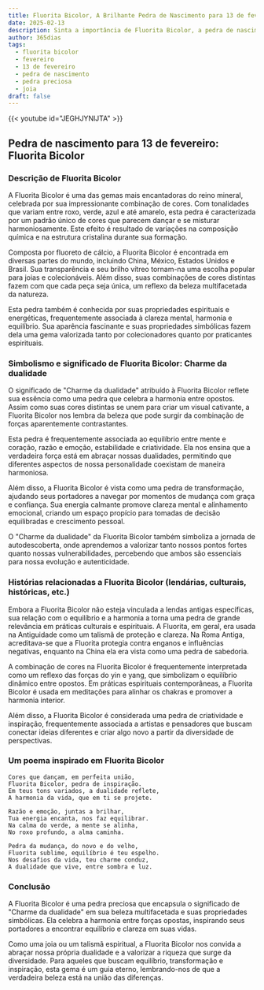 ```yaml
---
title: Fluorita Bicolor, A Brilhante Pedra de Nascimento para 13 de fevereiro
date: 2025-02-13
description: Sinta a importância de Fluorita Bicolor, a pedra de nascimento de 13 de fevereiro que simboliza Charme da dualidade. Deixe que sua beleza e significado iluminem seu dia.
author: 365dias
tags:
  - fluorita bicolor
  - fevereiro
  - 13 de fevereiro
  - pedra de nascimento
  - pedra preciosa
  - joia
draft: false
---
```


{{< youtube id="JEGHJYNlJTA" >}}


## Pedra de nascimento para 13 de fevereiro: Fluorita Bicolor

### Descrição de Fluorita Bicolor

A Fluorita Bicolor é uma das gemas mais encantadoras do reino mineral, celebrada por sua impressionante combinação de cores. Com tonalidades que variam entre roxo, verde, azul e até amarelo, esta pedra é caracterizada por um padrão único de cores que parecem dançar e se misturar harmoniosamente. Este efeito é resultado de variações na composição química e na estrutura cristalina durante sua formação.

Composta por fluoreto de cálcio, a Fluorita Bicolor é encontrada em diversas partes do mundo, incluindo China, México, Estados Unidos e Brasil. Sua transparência e seu brilho vítreo tornam-na uma escolha popular para joias e colecionáveis. Além disso, suas combinações de cores distintas fazem com que cada peça seja única, um reflexo da beleza multifacetada da natureza.

Esta pedra também é conhecida por suas propriedades espirituais e energéticas, frequentemente associada à clareza mental, harmonia e equilíbrio. Sua aparência fascinante e suas propriedades simbólicas fazem dela uma gema valorizada tanto por colecionadores quanto por praticantes espirituais.

### Simbolismo e significado de Fluorita Bicolor: Charme da dualidade

O significado de "Charme da dualidade" atribuído à Fluorita Bicolor reflete sua essência como uma pedra que celebra a harmonia entre opostos. Assim como suas cores distintas se unem para criar um visual cativante, a Fluorita Bicolor nos lembra da beleza que pode surgir da combinação de forças aparentemente contrastantes.

Esta pedra é frequentemente associada ao equilíbrio entre mente e coração, razão e emoção, estabilidade e criatividade. Ela nos ensina que a verdadeira força está em abraçar nossas dualidades, permitindo que diferentes aspectos de nossa personalidade coexistam de maneira harmoniosa.

Além disso, a Fluorita Bicolor é vista como uma pedra de transformação, ajudando seus portadores a navegar por momentos de mudança com graça e confiança. Sua energia calmante promove clareza mental e alinhamento emocional, criando um espaço propício para tomadas de decisão equilibradas e crescimento pessoal.

O "Charme da dualidade" da Fluorita Bicolor também simboliza a jornada de autodescoberta, onde aprendemos a valorizar tanto nossos pontos fortes quanto nossas vulnerabilidades, percebendo que ambos são essenciais para nossa evolução e autenticidade.

### Histórias relacionadas a Fluorita Bicolor (lendárias, culturais, históricas, etc.)

Embora a Fluorita Bicolor não esteja vinculada a lendas antigas específicas, sua relação com o equilíbrio e a harmonia a torna uma pedra de grande relevância em práticas culturais e espirituais. A Fluorita, em geral, era usada na Antiguidade como um talismã de proteção e clareza. Na Roma Antiga, acreditava-se que a Fluorita protegia contra enganos e influências negativas, enquanto na China ela era vista como uma pedra de sabedoria.

A combinação de cores na Fluorita Bicolor é frequentemente interpretada como um reflexo das forças do yin e yang, que simbolizam o equilíbrio dinâmico entre opostos. Em práticas espirituais contemporâneas, a Fluorita Bicolor é usada em meditações para alinhar os chakras e promover a harmonia interior.

Além disso, a Fluorita Bicolor é considerada uma pedra de criatividade e inspiração, frequentemente associada a artistas e pensadores que buscam conectar ideias diferentes e criar algo novo a partir da diversidade de perspectivas.

### Um poema inspirado em Fluorita Bicolor

```
Cores que dançam, em perfeita união,  
Fluorita Bicolor, pedra de inspiração.  
Em teus tons variados, a dualidade reflete,  
A harmonia da vida, que em ti se projete.  

Razão e emoção, juntas a brilhar,  
Tua energia encanta, nos faz equilibrar.  
Na calma do verde, a mente se alinha,  
No roxo profundo, a alma caminha.  

Pedra da mudança, do novo e do velho,  
Fluorita sublime, equilíbrio é teu espelho.  
Nos desafios da vida, teu charme conduz,  
A dualidade que vive, entre sombra e luz.  
```

### Conclusão

A Fluorita Bicolor é uma pedra preciosa que encapsula o significado de "Charme da dualidade" em sua beleza multifacetada e suas propriedades simbólicas. Ela celebra a harmonia entre forças opostas, inspirando seus portadores a encontrar equilíbrio e clareza em suas vidas.

Como uma joia ou um talismã espiritual, a Fluorita Bicolor nos convida a abraçar nossa própria dualidade e a valorizar a riqueza que surge da diversidade. Para aqueles que buscam equilíbrio, transformação e inspiração, esta gema é um guia eterno, lembrando-nos de que a verdadeira beleza está na união das diferenças.
